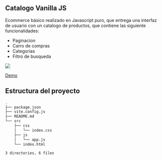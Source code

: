 ## Catalogo Vanilla JS

Ecommerce básico realizado en Javascript puro, que entrega una interfaz de usuario con un catalogo de productos, que contiene las siguiente funcionalidades: 

- Paginacion
- Carro de compras 
- Categorias 
- Filtro de busqueda

![](./docs/test.png)

[Demo](https://astonishing-moxie-2f63a9.netlify.app/)

## Estructura del proyecto

```bash
.
├── package.json
├── vite.config.js
├── README.md
└── src
    ├── css
    │   └── index.css
    ├── js
    │   └── app.js
    └── index.html

3 directories, 6 files
```